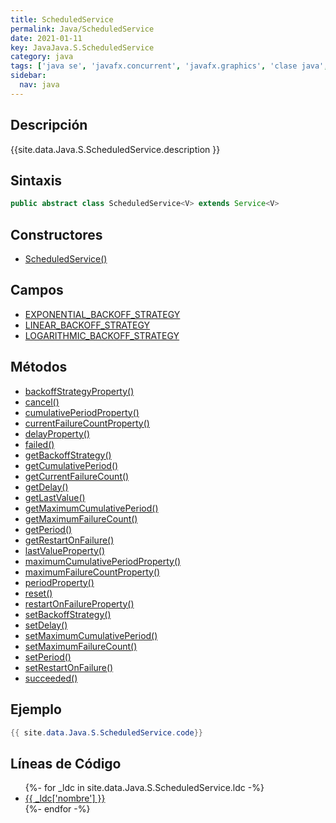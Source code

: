 ```yaml
---
title: ScheduledService
permalink: Java/ScheduledService
date: 2021-01-11
key: JavaJava.S.ScheduledService
category: java
tags: ['java se', 'javafx.concurrent', 'javafx.graphics', 'clase java', 'JavaFX 8.0']
sidebar: 
  nav: java
---
```


## Descripción
{{site.data.Java.S.ScheduledService.description }}

## Sintaxis
~~~java
public abstract class ScheduledService<V> extends Service<V>
~~~

## Constructores
* [ScheduledService()](/Java/ScheduledService/ScheduledService/)

## Campos
* [EXPONENTIAL_BACKOFF_STRATEGY](/Java/ScheduledService/EXPONENTIAL_BACKOFF_STRATEGY)
* [LINEAR_BACKOFF_STRATEGY](/Java/ScheduledService/LINEAR_BACKOFF_STRATEGY)
* [LOGARITHMIC_BACKOFF_STRATEGY](/Java/ScheduledService/LOGARITHMIC_BACKOFF_STRATEGY)

## Métodos
* [backoffStrategyProperty()](/Java/ScheduledService/backoffStrategyProperty)
* [cancel()](/Java/ScheduledService/cancel)
* [cumulativePeriodProperty()](/Java/ScheduledService/cumulativePeriodProperty)
* [currentFailureCountProperty()](/Java/ScheduledService/currentFailureCountProperty)
* [delayProperty()](/Java/ScheduledService/delayProperty)
* [failed()](/Java/ScheduledService/failed)
* [getBackoffStrategy()](/Java/ScheduledService/getBackoffStrategy)
* [getCumulativePeriod()](/Java/ScheduledService/getCumulativePeriod)
* [getCurrentFailureCount()](/Java/ScheduledService/getCurrentFailureCount)
* [getDelay()](/Java/ScheduledService/getDelay)
* [getLastValue()](/Java/ScheduledService/getLastValue)
* [getMaximumCumulativePeriod()](/Java/ScheduledService/getMaximumCumulativePeriod)
* [getMaximumFailureCount()](/Java/ScheduledService/getMaximumFailureCount)
* [getPeriod()](/Java/ScheduledService/getPeriod)
* [getRestartOnFailure()](/Java/ScheduledService/getRestartOnFailure)
* [lastValueProperty()](/Java/ScheduledService/lastValueProperty)
* [maximumCumulativePeriodProperty()](/Java/ScheduledService/maximumCumulativePeriodProperty)
* [maximumFailureCountProperty()](/Java/ScheduledService/maximumFailureCountProperty)
* [periodProperty()](/Java/ScheduledService/periodProperty)
* [reset()](/Java/ScheduledService/reset)
* [restartOnFailureProperty()](/Java/ScheduledService/restartOnFailureProperty)
* [setBackoffStrategy()](/Java/ScheduledService/setBackoffStrategy)
* [setDelay()](/Java/ScheduledService/setDelay)
* [setMaximumCumulativePeriod()](/Java/ScheduledService/setMaximumCumulativePeriod)
* [setMaximumFailureCount()](/Java/ScheduledService/setMaximumFailureCount)
* [setPeriod()](/Java/ScheduledService/setPeriod)
* [setRestartOnFailure()](/Java/ScheduledService/setRestartOnFailure)
* [succeeded()](/Java/ScheduledService/succeeded)

## Ejemplo
~~~java
{{ site.data.Java.S.ScheduledService.code}}
~~~

## Líneas de Código
<ul>
{%- for _ldc in site.data.Java.S.ScheduledService.ldc -%}
   <li>
       <a href="{{_ldc['url'] }}">{{ _ldc['nombre'] }}</a>
   </li>
{%- endfor -%}
</ul>
